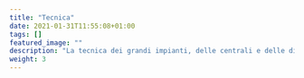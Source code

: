 ```yaml
---
title: "Tecnica"
date: 2021-01-31T11:55:08+01:00
tags: []
featured_image: ""
description: "La tecnica dei grandi impianti, delle centrali e delle dighe."
weight: 3
---
```

